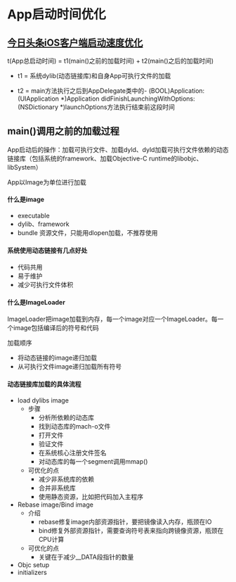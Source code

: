 # App启动时间优化

## [今日头条iOS客户端启动速度优化](https://techblog.toutiao.com/2017/01/17/iosspeed/)

t\(App总启动时间\) = t1\(main\(\)之前的加载时间\) + t2\(main\(\)之后的加载时间\)

* t1 = 系统dylib\(动态链接库\)和自身App可执行文件的加载

* t2 = main方法执行之后到AppDelegate类中的- \(BOOL\)Application:\(UIApplication \*\)Application didFinishLaunchingWithOptions:\(NSDictionary \*\)launchOptions方法执行结束前这段时间

## main\(\)调用之前的加载过程

App启动后的操作：加载可执行文件、加载dyld、dyld加载可执行文件依赖的动态链接库（包括系统的framework、加载Objective-C runtime的libobjc、libSystem）

App以Image为单位进行加载

#### 什么是image

* executable
* dylib、framework
* bundle 资源文件，只能用dlopen加载，不推荐使用

#### 系统使用动态链接有几点好处

* 代码共用
* 易于维护
* 减少可执行文件体积

#### 什么是ImageLoader

ImageLoader把image加载到内存，每一个image对应一个ImageLoader。每一个image包括编译后的符号和代码

加载顺序

* 将动态链接的image递归加载
* 从可执行文件image递归加载所有符号

#### 动态链接库加载的具体流程

* load dylibs image
  * 步骤
    * 分析所依赖的动态库
    * 找到动态库的mach-o文件
    * 打开文件
    * 验证文件
    * 在系统核心注册文件签名
    * 对动态库的每一个segment调用mmap\(\)
  * 可优化的点
    * 减少非系统库的依赖
    * 合并非系统库
    * 使用静态资源，比如把代码加入主程序
* Rebase image/Bind image
  * 介绍
    * rebase修复image内部资源指针，要把镜像读入内存，瓶颈在IO
    * bind修复外部资源指针，需要查询符号表来指向跨镜像资源，瓶颈在CPU计算
  * 可优化的点
    * 关键在于减少\_\_DATA段指针的数量
* Objc setup
* initializers



